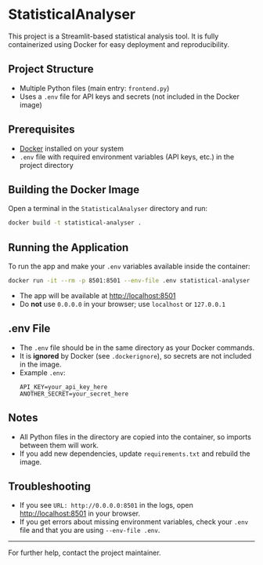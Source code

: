 # StatisticalAnalyser

This project is a Streamlit-based statistical analysis tool. It is fully containerized using Docker for easy deployment and reproducibility.

## Project Structure
- Multiple Python files (main entry: `frontend.py`)
- Uses a `.env` file for API keys and secrets (not included in the Docker image)

## Prerequisites
- [Docker](https://www.docker.com/get-started) installed on your system
- `.env` file with required environment variables (API keys, etc.) in the project directory

## Building the Docker Image

Open a terminal in the `StatisticalAnalyser` directory and run:

```sh
docker build -t statistical-analyser .
```

## Running the Application

To run the app and make your `.env` variables available inside the container:

```sh
docker run -it --rm -p 8501:8501 --env-file .env statistical-analyser
```

- The app will be available at [http://localhost:8501](http://localhost:8501)
- Do **not** use `0.0.0.0` in your browser; use `localhost` or `127.0.0.1`

## .env File
- The `.env` file should be in the same directory as your Docker commands.
- It is **ignored** by Docker (see `.dockerignore`), so secrets are not included in the image.
- Example `.env`:
  ```env
  API_KEY=your_api_key_here
  ANOTHER_SECRET=your_secret_here
  ```

## Notes
- All Python files in the directory are copied into the container, so imports between them will work.
- If you add new dependencies, update `requirements.txt` and rebuild the image.

## Troubleshooting
- If you see `URL: http://0.0.0.0:8501` in the logs, open [http://localhost:8501](http://localhost:8501) in your browser.
- If you get errors about missing environment variables, check your `.env` file and that you are using `--env-file .env`.

---

For further help, contact the project maintainer. 